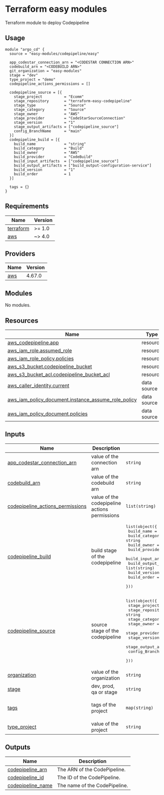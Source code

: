 # Terraform easy modules

Terraform module to deploy Codepipeline

## Usage

```hcl
module "argo_cd" {
  source = "easy-modules/codepipeline/easy"
  
  app_codestar_connection_arn = "<CODESTAR CONNECTION ARN>"
  codebuild_arn = "<CODEBUILD ARN>"
  git_organization = "easy-modules"
  stage = "dev"
  type_project = "demo"
  codepipeline_actions_permissions = []
  
  codepipeline_source = [{
    stage_project          = "Ecomm"
    stage_repository       = "terraform-easy-codepipeline"
    stage_type             = "Source"
    stage_category         = "Source"
    stage_owner            = "AWS"
    stage_provider         = "CodeStarSourceConnection"
    stage_version          = "1"
    stage_output_artifacts = ["codepipeline_source"]
    config_BranchName      = "main"
  }]
  codepipeline_build = [{
    build_name             = "string"
    build_category         = "Build"
    build_owner            = "AWS"
    build_provider         = "CodeBuild"
    build_input_artifacts  = ["codepipeline_source"]
    build_output_artifacts = ["build_output-configuration-service"]
    build_version          = "1"
    build_order            = 1
  }]
  
  tags = {}
}
```

<!-- BEGINNING OF PRE-COMMIT-TERRAFORM DOCS HOOK -->
## Requirements

| Name | Version |
|------|---------|
| <a name="requirement_terraform"></a> [terraform](#requirement\_terraform) | >= 1.0 |
| <a name="requirement_aws"></a> [aws](#requirement\_aws) | ~> 4.0 |

## Providers

| Name | Version |
|------|---------|
| <a name="provider_aws"></a> [aws](#provider\_aws) | 4.67.0 |

## Modules

No modules.

## Resources

| Name | Type |
|------|------|
| [aws_codepipeline.app](https://registry.terraform.io/providers/hashicorp/aws/latest/docs/resources/codepipeline) | resource |
| [aws_iam_role.assumed_role](https://registry.terraform.io/providers/hashicorp/aws/latest/docs/resources/iam_role) | resource |
| [aws_iam_role_policy.policies](https://registry.terraform.io/providers/hashicorp/aws/latest/docs/resources/iam_role_policy) | resource |
| [aws_s3_bucket.codepipeline_bucket](https://registry.terraform.io/providers/hashicorp/aws/latest/docs/resources/s3_bucket) | resource |
| [aws_s3_bucket_acl.codepipeline_bucket_acl](https://registry.terraform.io/providers/hashicorp/aws/latest/docs/resources/s3_bucket_acl) | resource |
| [aws_caller_identity.current](https://registry.terraform.io/providers/hashicorp/aws/latest/docs/data-sources/caller_identity) | data source |
| [aws_iam_policy_document.instance_assume_role_policy](https://registry.terraform.io/providers/hashicorp/aws/latest/docs/data-sources/iam_policy_document) | data source |
| [aws_iam_policy_document.policies](https://registry.terraform.io/providers/hashicorp/aws/latest/docs/data-sources/iam_policy_document) | data source |

## Inputs

| Name | Description | Type | Default | Required |
|------|-------------|------|---------|:--------:|
| <a name="input_app_codestar_connection_arn"></a> [app\_codestar\_connection\_arn](#input\_app\_codestar\_connection\_arn) | value of the connection arn | `string` | n/a | yes |
| <a name="input_codebuild_arn"></a> [codebuild\_arn](#input\_codebuild\_arn) | value of the codebuild arn | `string` | n/a | yes |
| <a name="input_codepipeline_actions_permissions"></a> [codepipeline\_actions\_permissions](#input\_codepipeline\_actions\_permissions) | value of the codepipeline actions permissions | `list(string)` | `[]` | no |
| <a name="input_codepipeline_build"></a> [codepipeline\_build](#input\_codepipeline\_build) | build stage of the codepipeline | <pre>list(object({<br>    build_name             = string<br>    build_category         = string<br>    build_owner            = string<br>    build_provider         = string<br>    build_input_artifacts  = list(string)<br>    build_output_artifacts = list(string)<br>    build_version          = string<br>    build_order            = number<br>  }))</pre> | n/a | yes |
| <a name="input_codepipeline_source"></a> [codepipeline\_source](#input\_codepipeline\_source) | source stage of the codepipeline | <pre>list(object({<br>    stage_project          = string<br>    stage_repository       = string<br>    stage_category         = string<br>    stage_owner            = string<br>    stage_provider         = string<br>    stage_version          = string<br>    stage_output_artifacts = list(string)<br>    config_BranchName      = string<br>  }))</pre> | n/a | yes |
| <a name="input_organization"></a> [organization](#input\_organization) | value of the organization | `string` | n/a | yes |
| <a name="input_stage"></a> [stage](#input\_stage) | dev, prod, qa or stage | `string` | `"dev"` | no |
| <a name="input_tags"></a> [tags](#input\_tags) | tags of the project | `map(string)` | <pre>{<br>  "PROJECT": "default"<br>}</pre> | no |
| <a name="input_type_project"></a> [type\_project](#input\_type\_project) | value of the project | `string` | `"demo"` | no |

## Outputs

| Name | Description |
|------|-------------|
| <a name="output_codepipeline_arn"></a> [codepipeline\_arn](#output\_codepipeline\_arn) | The ARN of the CodePipeline. |
| <a name="output_codepipeline_id"></a> [codepipeline\_id](#output\_codepipeline\_id) | The ID of the CodePipeline. |
| <a name="output_codepipeline_name"></a> [codepipeline\_name](#output\_codepipeline\_name) | The name of the CodePipeline. |
<!-- END OF PRE-COMMIT-TERRAFORM DOCS HOOK -->
